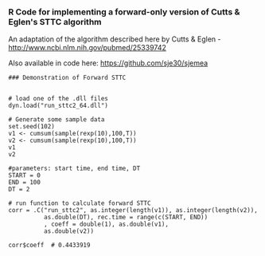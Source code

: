 ### R Code for implementing a forward-only version of Cutts & Eglen's STTC algorithm

An adaptation of the algorithm described here by Cutts & Eglen - http://www.ncbi.nlm.nih.gov/pubmed/25339742


Also available in code here: https://github.com/sje30/sjemea

```
### Demonstration of Forward STTC


# load one of the .dll files
dyn.load("run_sttc2_64.dll")

# Generate some sample data
set.seed(102)
v1 <- cumsum(sample(rexp(10),100,T))
v2 <- cumsum(sample(rexp(10),100,T))
v1
v2

#parameters: start time, end time, DT
START = 0 
END = 100
DT = 2

# run function to calculate forward STTC
corr = .C("run_sttc2", as.integer(length(v1)), as.integer(length(v2)), 
          as.double(DT), rec.time = range(c(START, END))
          , coeff = double(1), as.double(v1), 
          as.double(v2))

corr$coeff  # 0.4433919
```
